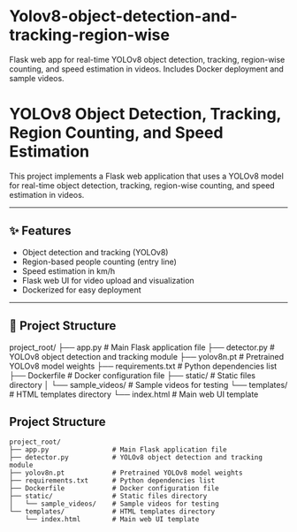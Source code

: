 # Yolov8-object-detection-and-tracking-region-wise
Flask web app for real-time YOLOv8 object detection, tracking, region-wise counting, and speed estimation in videos. Includes Docker deployment and sample videos.



# YOLOv8 Object Detection, Tracking, Region Counting, and Speed Estimation

This project implements a Flask web application that uses a YOLOv8 model for real-time object detection, tracking, region-wise counting, and speed estimation in videos.

---

## ✨ Features

- Object detection and tracking (YOLOv8)
- Region-based people counting (entry line)
- Speed estimation in km/h
- Flask web UI for video upload and visualization
- Dockerized for easy deployment

---
## 📁 Project Structure

project_root/
├── app.py                # Main Flask application file
├── detector.py           # YOLOv8 object detection and tracking module
├── yolov8n.pt            # Pretrained YOLOv8 model weights
├── requirements.txt      # Python dependencies list
├── Dockerfile            # Docker configuration file
├── static/               # Static files directory
│   └── sample_videos/    # Sample videos for testing
└── templates/            # HTML templates directory
    └── index.html        # Main web UI template
## Project Structure

```plaintext
project_root/
├── app.py                # Main Flask application file
├── detector.py           # YOLOv8 object detection and tracking module
├── yolov8n.pt            # Pretrained YOLOv8 model weights
├── requirements.txt      # Python dependencies list
├── Dockerfile            # Docker configuration file
├── static/               # Static files directory
│   └── sample_videos/    # Sample videos for testing
└── templates/            # HTML templates directory
    └── index.html        # Main web UI template
```


